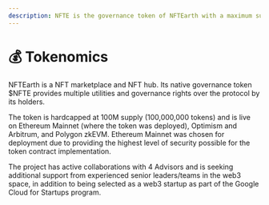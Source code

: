 ```yaml
---
description: NFTE is the governance token of NFTEarth with a maximum supply of 100M tokens.
---
```


# 💰 Tokenomics

NFTEarth is a NFT marketplace and NFT hub. Its native governance token $NFTE provides multiple utilities and governance rights over the protocol by its holders.&#x20;

The token is hardcapped at 100M supply (100,000,000 tokens) and is live on Ethereum Mainnet (where the token was deployed), Optimism and Arbitrum, and Polygon zkEVM. Ethereum Mainnet was chosen for deployment due to providing the highest level of security possible for the token contract implementation.

The project has active collaborations with 4 Advisors and is seeking additional support from experienced senior leaders/teams in the web3 space, in addition to being selected as a web3 startup as part of the Google Cloud for Startups program.
